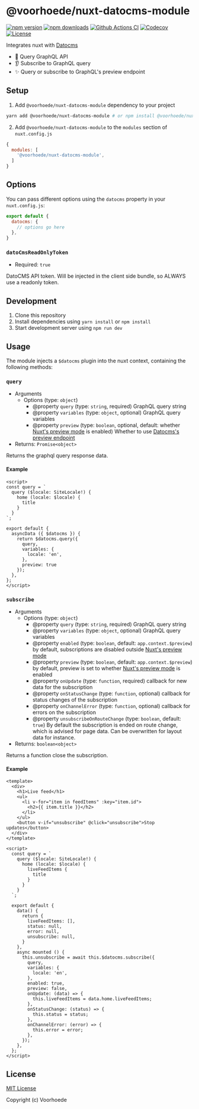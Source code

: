 # @voorhoede/nuxt-datocms-module

[![npm version][npm-version-src]][npm-version-href]
[![npm downloads][npm-downloads-src]][npm-downloads-href]
[![Github Actions CI][github-actions-ci-src]][github-actions-ci-href]
[![Codecov][codecov-src]][codecov-href]
[![License][license-src]][license-href]

Integrates nuxt with [Datocms](https://www.datocms.com/)

* 🔎 Query GraphQL API
* 👂 Subscribe to GraphQL query
* ✨ Query or subscribe to GraphQL's preview endpoint

## Setup

1. Add `@voorhoede/nuxt-datocms-module` dependency to your project

```bash
yarn add @voorhoede/nuxt-datocms-module # or npm install @voorhoede/nuxt-datocms-module
```

2. Add `@voorhoede/nuxt-datocms-module` to the `modules` section of `nuxt.config.js`

```js
{
  modules: [
    '@voorhoede/nuxt-datocms-module',
  ]
}
```

## Options

You can pass different options using the `datocms` property in your `nuxt.config.js`:

```js
export default {
  datocms: {
    // options go here
  },
}
```

### `datoCmsReadOnlyToken`

* Required: `true`

DatoCMS API token. Will be injected in the client side bundle, so ALWAYS use a readonly token.

## Development

1. Clone this repository
2. Install dependencies using `yarn install` or `npm install`
3. Start development server using `npm run dev`

## Usage

The module injects a `$datocms` plugin into the nuxt context, containing the following methods:

### `query`

* Arguments
  * Options (type: `object`)
    * @property `query` (type: `string`, required) GraphQL query string
    * @property `variables` (type: `object`, optional) GraphQL query variables
    * @property `preview` (type: `boolean`, optional, default: whether [Nuxt's preview mode](https://nuxtjs.org/docs/features/live-preview) is enabled) Whether to use [Datocms's preview endpoint](https://www.datocms.com/docs/content-delivery-api/api-endpoints#preview-endpoint)
* Returns: `Promise<object>`

Returns the graphql query response data.

#### Example

```vue
<script>
const query = `
  query ($locale: SiteLocale!) {
    home (locale: $locale) {
      title
    }
  }
`;

export default {
  asyncData ({ $datocms }) {
    return $datocms.query({
      query,
      variables: {
        locale: 'en',
      },
      preview: true
    });
  },
};
</script>
```

### `subscribe`

* Arguments
  * Options (type: `object`)
    * @property `query` (type: `string`, required) GraphQL query string
    * @property `variables` (type: `object`, optional) GraphQL query variables
    * @property `enabled` (type: `boolean`, default: `app.context.$preview`) by default, subscriptions are disabled outside [Nuxt's preview mode](https://nuxtjs.org/docs/features/live-preview)
    * @property `preview` (type: `boolean`, default: `app.context.$preview`) by default, preview is set to whether [Nuxt's preview mode](https://nuxtjs.org/docs/features/live-preview) is enabled
    * @property `onUpdate` (type: `function`, required) callback for new data for the subscription
    * @property `onStatusChange` (type: `function`, optional) callback for status changes of the subscription
    * @property `onChannelError` (type: `function`, optional) callback for errors on the subscription
    * @property `unsubscribeOnRouteChange` (type: `boolean`, default: `true`) By default the subscription is ended on route change, which is advised for page data. Can be overwritten for layout data for instance.
* Returns: `boolean<object>`

Returns a function close the subscription.

#### Example

```vue
<template>
  <div>
    <h1>Live feed</h1>
    <ul>
      <li v-for="item in feedItems" :key="item.id">
        <h2>{{ item.title }}</h2>
      </li>
    </ul>
    <button v-if="unsubscribe" @click="unsubscribe">Stop updates</button>
  </div>
</template>

<script>
  const query = `
    query ($locale: SiteLocale!) {
      home (locale: $locale) {
        liveFeedItems {
          title
        }
      }
    }
  `;

  export default {
    data() {
      return {
        liveFeedItems: [],
        status: null,
        error: null,
        unsubscribe: null,
      }
    },
    async mounted () {
      this.unsubscribe = await this.$datocms.subscribe({
        query,
        variables: {
          locale: 'en',
        },
        enabled: true,
        preview: false,
        onUpdate: (data) => {
          this.liveFeedItems = data.home.liveFeedItems;
        },
        onStatusChange: (status) => {
          this.status = status;
        },
        onChannelError: (error) => {
          this.error = error;
        },
      });
    },
  };
</script>
```

## License

[MIT License](./LICENSE)

Copyright (c) Voorhoede

<!-- Badges -->
[npm-version-src]: https://img.shields.io/npm/v/@voorhoede/nuxt-datocms-module/latest.svg
[npm-version-href]: https://npmjs.com/package/@voorhoede/nuxt-datocms-module

[npm-downloads-src]: https://img.shields.io/npm/dt/@voorhoede/nuxt-datocms-module.svg
[npm-downloads-href]: https://npmjs.com/package/@voorhoede/nuxt-datocms-module

[github-actions-ci-src]: https://github.com/voorhoede/nuxt-datocms-module/actions/workflows/ci.yml/badge.svg
[github-actions-ci-href]: https://github.com/voorhoede/nuxt-datocms-module/actions?query=workflow%3Aci

[codecov-src]: https://img.shields.io/codecov/c/github/git@github.com:voorhoede/nuxt-datocms-module.git.svg
[codecov-href]: https://codecov.io/gh/git@github.com:voorhoede/nuxt-datocms-module.git

[license-src]: https://img.shields.io/npm/l/@voorhoede/nuxt-datocms-module.svg
[license-href]: https://npmjs.com/package/@voorhoede/nuxt-datocms-module
